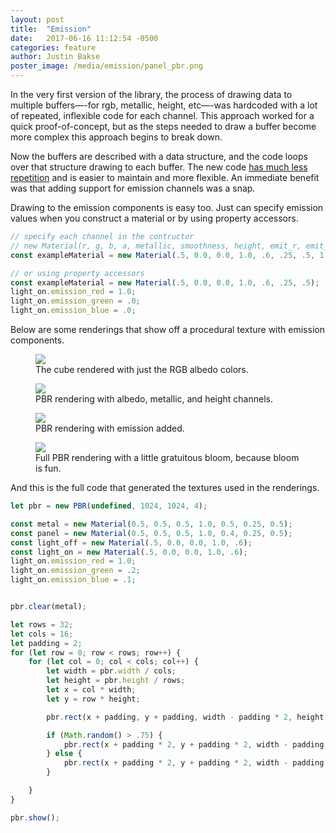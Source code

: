 ```yaml
---
layout: post
title:  "Emission"
date:   2017-06-16 11:12:54 -0500
categories: feature
author: Justin Bakse
poster_image: /media/emission/panel_pbr.png
---
```


In the very first version of the library, the process of drawing data to multiple buffers—-for rgb, metallic, height, etc—-was hardcoded with a lot of repeated, inflexible code for each channel. This approach worked for a quick proof-of-concept, but as the steps needed to draw a buffer become more complex this approach begins to break down.

Now the buffers are described with a data structure, and the code loops over that structure drawing to each buffer. The new code [has much less repetition](https://en.wikipedia.org/wiki/Don%27t_repeat_yourself) and is easier to maintain and more flexible. An immediate benefit was that adding support for emission channels was a snap.

Drawing to the emission components is easy too. Just can specify emission values when you construct a material or by using property accessors.
<!-- TC: The wording of the last sentence is a little unclear. Maybe break it up into two? -->

```javascript
// specify each channel in the contructor
// new Material(r, g, b, a, metallic, smoothness, height, emit_r, emit_g, emit_b)
const exampleMaterial = new Material(.5, 0.0, 0.0, 1.0, .6, .25, .5, 1.0, 0.0, 0.0);

// or using property accessors
const exampleMaterial = new Material(.5, 0.0, 0.0, 1.0, .6, .25, .5);
light_on.emission_red = 1.0;
light_on.emission_green = .0;
light_on.emission_blue = .0;
```

Below are some renderings that show off a procedural texture with emission components.


<div class="figures">
    <figure>
        <img src="{{site.baseurl}}/media/emission/panel_rgb.png">
        <figcaption>
        The cube rendered with just the RGB albedo colors.
        </figcaption>
    </figure>
    <figure>
        <img src="{{site.baseurl}}/media/emission/panel_noe.png">
        <figcaption>
        PBR rendering with albedo, metallic, and height channels.
        </figcaption>
    </figure>
    <figure>
        <img src="{{site.baseurl}}/media/emission/panel_pbr.png">
        <figcaption>
        PBR rendering with emission added.
        </figcaption>
    </figure>
</div>


<div class="figures">
    <figure>
        <img src="{{site.baseurl}}/media/emission/panel_bloom.png">
        <figcaption>
        Full PBR rendering with a little gratuitous bloom, because bloom is fun.
        </figcaption>
    </figure>

</div>


And this is the full code that generated the textures used in the renderings.

```javascript
let pbr = new PBR(undefined, 1024, 1024, 4);

const metal = new Material(0.5, 0.5, 0.5, 1.0, 0.5, 0.25, 0.5);
const panel = new Material(0.5, 0.5, 0.5, 1.0, 0.4, 0.25, 0.5);
const light_off = new Material(.5, 0.0, 0.0, 1.0, .6);
const light_on = new Material(.5, 0.0, 0.0, 1.0, .6);
light_on.emission_red = 1.0;
light_on.emission_green = .2;
light_on.emission_blue = .1;


pbr.clear(metal);

let rows = 32;
let cols = 16;
let padding = 2;
for (let row = 0; row < rows; row++) {
    for (let col = 0; col < cols; col++) {
        let width = pbr.width / cols;
        let height = pbr.height / rows;
        let x = col * width;
        let y = row * height;

        pbr.rect(x + padding, y + padding, width - padding * 2, height - padding * 2, panel);

        if (Math.random() > .75) {
            pbr.rect(x + padding * 2, y + padding * 2, width - padding * 4, height - padding * 4, light_on);
        } else {
            pbr.rect(x + padding * 2, y + padding * 2, width - padding * 4, height - padding * 4, light_off);
        }

    }
}

pbr.show();
```
